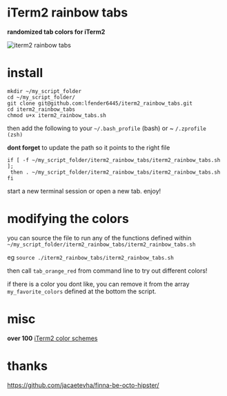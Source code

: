# iTerm2 rainbow tabs

__randomized tab colors for iTerm2__

![iterm2 rainbow tabs](http://i.imgur.com/lAMHLEJ.png?4)

# install

```
mkdir ~/my_script_folder
cd ~/my_script_folder/
git clone git@github.com:lfender6445/iterm2_rainbow_tabs.git
cd iterm2_rainbow_tabs
chmod u+x iterm2_rainbow_tabs.sh
```
then add the following to your `~/.bash_profile` (bash) or ~ `/.zprofile (zsh)`

__dont forget__ to update the path so it points to the right file

```
if [ -f ~/my_script_folder/iterm2_rainbow_tabs/iterm2_rainbow_tabs.sh ];
 then . ~/my_script_folder/iterm2_rainbow_tabs/iterm2_rainbow_tabs.sh
fi
```

start a new terminal session or open a new tab. enjoy!

# modifying the colors

you can source the file to run any of the functions defined within `~/my_script_folder/iterm2_rainbow_tabs/iterm2_rainbow_tabs.sh`

eg `source ./iterm2_rainbow_tabs/iterm2_rainbow_tabs.sh`

then call `tab_orange_red` from command line to try out different colors!

if there is a color you dont like, you can remove it from the array `my_favorite_colors` defined at the bottom the script.

# misc
__over 100__ [iTerm2 color schemes](https://github.com/mbadolato/iTerm2-Color-Schemes)

# thanks
https://github.com/jacaetevha/finna-be-octo-hipster/

